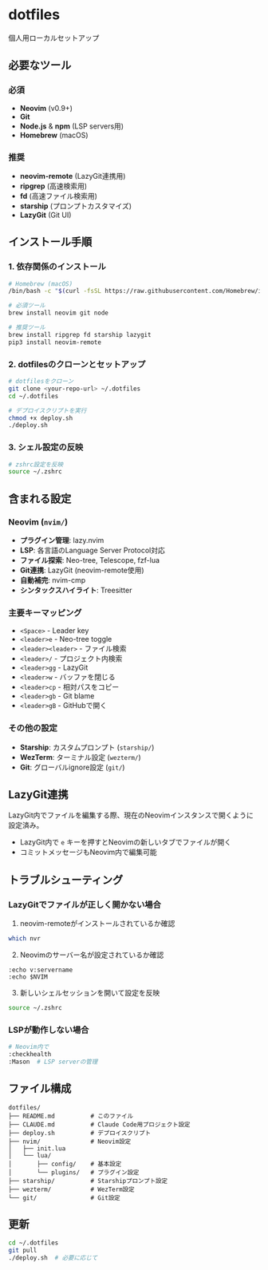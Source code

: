 # dotfiles

個人用ローカルセットアップ

## 必要なツール

### 必須
- **Neovim** (v0.9+)
- **Git**
- **Node.js** & **npm** (LSP servers用)
- **Homebrew** (macOS)

### 推奨
- **neovim-remote** (LazyGit連携用)
- **ripgrep** (高速検索用)
- **fd** (高速ファイル検索用)
- **starship** (プロンプトカスタマイズ)
- **LazyGit** (Git UI)

## インストール手順

### 1. 依存関係のインストール

```bash
# Homebrew (macOS)
/bin/bash -c "$(curl -fsSL https://raw.githubusercontent.com/Homebrew/install/HEAD/install.sh)"

# 必須ツール
brew install neovim git node

# 推奨ツール
brew install ripgrep fd starship lazygit
pip3 install neovim-remote
```

### 2. dotfilesのクローンとセットアップ

```bash
# dotfilesをクローン
git clone <your-repo-url> ~/.dotfiles
cd ~/.dotfiles

# デプロイスクリプトを実行
chmod +x deploy.sh
./deploy.sh
```

### 3. シェル設定の反映

```bash
# zshrc設定を反映
source ~/.zshrc
```

## 含まれる設定

### Neovim (`nvim/`)
- **プラグイン管理**: lazy.nvim
- **LSP**: 各言語のLanguage Server Protocol対応
- **ファイル探索**: Neo-tree, Telescope, fzf-lua
- **Git連携**: LazyGit (neovim-remote使用)
- **自動補完**: nvim-cmp
- **シンタックスハイライト**: Treesitter

### 主要キーマッピング
- `<Space>` - Leader key
- `<leader>e` - Neo-tree toggle
- `<leader><leader>` - ファイル検索
- `<leader>/` - プロジェクト内検索
- `<leader>gg` - LazyGit
- `<leader>w` - バッファを閉じる
- `<leader>cp` - 相対パスをコピー
- `<leader>gb` - Git blame
- `<leader>gB` - GitHubで開く

### その他の設定
- **Starship**: カスタムプロンプト (`starship/`)
- **WezTerm**: ターミナル設定 (`wezterm/`)
- **Git**: グローバルignore設定 (`git/`)

## LazyGit連携

LazyGit内でファイルを編集する際、現在のNeovimインスタンスで開くように設定済み。

- LazyGit内で `e` キーを押すとNeovimの新しいタブでファイルが開く
- コミットメッセージもNeovim内で編集可能

## トラブルシューティング

### LazyGitでファイルが正しく開かない場合

1. neovim-remoteがインストールされているか確認
```bash
which nvr
```

2. Neovimのサーバー名が設定されているか確認
```vim
:echo v:servername
:echo $NVIM
```

3. 新しいシェルセッションを開いて設定を反映
```bash
source ~/.zshrc
```

### LSPが動作しない場合

```bash
# Neovim内で
:checkhealth
:Mason  # LSP serverの管理
```

## ファイル構成

```
dotfiles/
├── README.md          # このファイル
├── CLAUDE.md          # Claude Code用プロジェクト設定
├── deploy.sh          # デプロイスクリプト
├── nvim/              # Neovim設定
│   ├── init.lua
│   └── lua/
│       ├── config/    # 基本設定
│       └── plugins/   # プラグイン設定
├── starship/          # Starshipプロンプト設定
├── wezterm/           # WezTerm設定
└── git/               # Git設定
```

## 更新

```bash
cd ~/.dotfiles
git pull
./deploy.sh  # 必要に応じて
```
